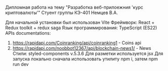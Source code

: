 Дипломная работа на тему "Разработка веб-прилоежния 'курс криптовалюты'"
Стуент группы КЭ-401 Немцев В.А.

Для начальной установки был использован Vite
Фреймворк: React + Redux toolkit + redux saga
Язык программирования: TypeScript (ES22)
APIs documentations: 
1. https://rapidapi.com/Coinranking/api/coinranking1 - Coins api
2. https://rapidapi.com/noobbot12367/api/blockchain-news1/ - News
Стили: styled-components v.5.3.6
Для разметки используется jsx
Для запуска локально сначала использовать утилиту npm i, затем npm run dev
